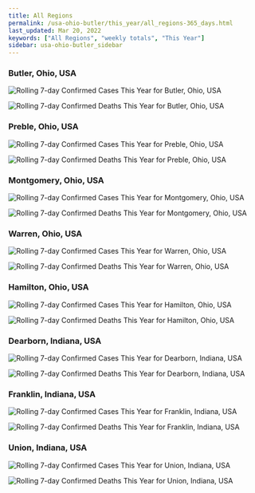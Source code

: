 ```yaml
---
title: All Regions
permalink: /usa-ohio-butler/this_year/all_regions-365_days.html
last_updated: Mar 20, 2022
keywords: ["All Regions", "weekly totals", "This Year"]
sidebar: usa-ohio-butler_sidebar
---
```


<h3>Butler, Ohio, USA</h3>

![Rolling 7-day Confirmed Cases This Year for Butler, Ohio, USA](/covid_tracker/images/graphs/usa-ohio-butler-rolling_7_days_confirmed-365_days_graph.png)

![Rolling 7-day Confirmed Deaths This Year for Butler, Ohio, USA](/covid_tracker/images/graphs/usa-ohio-butler-rolling_7_days_deaths-365_days_graph.png)

<h3>Preble, Ohio, USA</h3>

![Rolling 7-day Confirmed Cases This Year for Preble, Ohio, USA](/covid_tracker/images/graphs/usa-ohio-preble-rolling_7_days_confirmed-365_days_graph.png)

![Rolling 7-day Confirmed Deaths This Year for Preble, Ohio, USA](/covid_tracker/images/graphs/usa-ohio-preble-rolling_7_days_deaths-365_days_graph.png)

<h3>Montgomery, Ohio, USA</h3>

![Rolling 7-day Confirmed Cases This Year for Montgomery, Ohio, USA](/covid_tracker/images/graphs/usa-ohio-montgomery-rolling_7_days_confirmed-365_days_graph.png)

![Rolling 7-day Confirmed Deaths This Year for Montgomery, Ohio, USA](/covid_tracker/images/graphs/usa-ohio-montgomery-rolling_7_days_deaths-365_days_graph.png)

<h3>Warren, Ohio, USA</h3>

![Rolling 7-day Confirmed Cases This Year for Warren, Ohio, USA](/covid_tracker/images/graphs/usa-ohio-warren-rolling_7_days_confirmed-365_days_graph.png)

![Rolling 7-day Confirmed Deaths This Year for Warren, Ohio, USA](/covid_tracker/images/graphs/usa-ohio-warren-rolling_7_days_deaths-365_days_graph.png)

<h3>Hamilton, Ohio, USA</h3>

![Rolling 7-day Confirmed Cases This Year for Hamilton, Ohio, USA](/covid_tracker/images/graphs/usa-ohio-hamilton-rolling_7_days_confirmed-365_days_graph.png)

![Rolling 7-day Confirmed Deaths This Year for Hamilton, Ohio, USA](/covid_tracker/images/graphs/usa-ohio-hamilton-rolling_7_days_deaths-365_days_graph.png)

<h3>Dearborn, Indiana, USA</h3>

![Rolling 7-day Confirmed Cases This Year for Dearborn, Indiana, USA](/covid_tracker/images/graphs/usa-indiana-dearborn-rolling_7_days_confirmed-365_days_graph.png)

![Rolling 7-day Confirmed Deaths This Year for Dearborn, Indiana, USA](/covid_tracker/images/graphs/usa-indiana-dearborn-rolling_7_days_deaths-365_days_graph.png)

<h3>Franklin, Indiana, USA</h3>

![Rolling 7-day Confirmed Cases This Year for Franklin, Indiana, USA](/covid_tracker/images/graphs/usa-indiana-franklin-rolling_7_days_confirmed-365_days_graph.png)

![Rolling 7-day Confirmed Deaths This Year for Franklin, Indiana, USA](/covid_tracker/images/graphs/usa-indiana-franklin-rolling_7_days_deaths-365_days_graph.png)

<h3>Union, Indiana, USA</h3>

![Rolling 7-day Confirmed Cases This Year for Union, Indiana, USA](/covid_tracker/images/graphs/usa-indiana-union-rolling_7_days_confirmed-365_days_graph.png)

![Rolling 7-day Confirmed Deaths This Year for Union, Indiana, USA](/covid_tracker/images/graphs/usa-indiana-union-rolling_7_days_deaths-365_days_graph.png)
